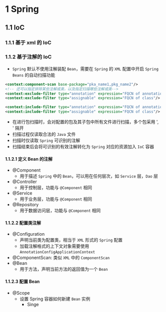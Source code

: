 # 1 Spring
## 1.1 IoC
### 1.1.1 基于 xml 的 IoC
### 1.1.2 基于注解的 IoC
- `Spring` 默认不使用注解装配 `Bean`，需要在 `Spring` 的 `XML` 配置中开启 `Spring Beans` 的自动扫描功能
```xml
<context:component-scan base-package="pka_name1,pkg_name2"/>
<!-- 还可以指定排除某些注解或类，以及指定扫描哪些注解或类-->
<context:exclude-filter type="annotation" expression="FQCN of annotation"/>
<context:exclude-filter type="assignable" expression="FQCN of class"/>

<context:include-filter type="annotation" expression="FQCN of annotation"/>
<context:include-filter type="assignable" expression="FQCN of class"/>
```
- 在进行包扫描时，会对配置的包及其子包中所有文件进行扫描，多个包采用 ', ' 隔开
- 扫描过程仅读取合法的 `Java` 文件
- 扫描时仅读取 `Spring` 可识别的注解
- 扫描结束后会将可识别的有效注解转化为 `Spring` 对应的资源加入 `IoC` 容器
#### 1.1.2.1 定义 Bean 的注解
- @Component
	- 用于描述 `Spring` 中的 `Bean`，可以用在任何层次，如 `Service` 层，`Dao` 层
- @Controller
	- 用于控制层，功能与 `@Component` 相同
- @Service
	- 用于业务层，功能与 `@Component` 相同
- @Repository
	- 用于数据访问层，功能与 `@Component` 相同
#### 1.1.2.2 配置类注解
- @Configuration
	- 声明当前类为配置类，相当于 `XML` 形式的 `Spring` 配置
	- 加载注解格式的上下文对象需要使用 `AnnotationConfigApplicationContext`
- @ComponentScan: 类似 `XML` 中的 `ComponentScan`
- @Bean
	- 用于方法，声明当前方法的返回值为一个 `Bean`
#### 1.1.2.3 配置 Bean
- @Scope
	- 设置 Spring 容器如何新建 `Bean` 实例
		- Singe